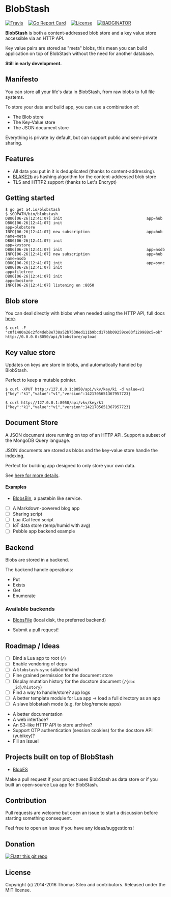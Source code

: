 BlobStash
=========

[![Travis](https://img.shields.io/travis/tsileo/blobstash.svg?maxAge=2592000)](https://travis-ci.org/tsileo/blobstash)
&nbsp; &nbsp;[![Go Report Card](https://goreportcard.com/badge/github.com/tsileo/blobstash)](https://goreportcard.com/report/github.com/tsileo/blobstash)
&nbsp; &nbsp;[![License](http://img.shields.io/badge/license-MIT-red.svg?style=flat)](https://raw.githubusercontent.com/tsileo/blobstash/master/LICENSE)
&nbsp; &nbsp;[![BADGINATOR](https://badginator.herokuapp.com/tsileo/blobstash.svg)](https://github.com/defunctzombie/badginator)

**BlobStash** is both a content-addressed blob store and a key value store accessible via an HTTP API.

Key value pairs are stored as "meta" blobs, this mean you can build application on top of BlobStash without the need for another database.

**Still in early development.**

## Manifesto

You can store all your life's data in BlobStash, from raw blobs to full file systems.

To store your data and build app, you can use a combination of:

- The Blob store
- The Key-Value store
- The JSON document store

Everything is private by default, but can support public and semi-private sharing.

## Features

- All data you put in it is deduplicated (thanks to content-addressing).
- [BLAKE2b](https://blake2.net) as hashing algorithm for the content-addressed blob store
- TLS and HTTP2 support (thanks to Let's Encrypt)

## Getting started

```console
$ go get a4.io/blobstash
$ $GOPATH/bin/blobstash
DBUG[06-26|12:41:07] init                                     app=hub
DBUG[06-26|12:41:07] init                                     app=blobstore
INFO[06-26|12:41:07] new subscription                         app=hub name=meta
DBUG[06-26|12:41:07] init                                     app=kvstore
DBUG[06-26|12:41:07] init                                     app=nsdb
INFO[06-26|12:41:07] new subscription                         app=hub name=nsdb
DBUG[06-26|12:41:07] init                                     app=sync
DBUG[06-26|12:41:07] init                                     app=filetree
DBUG[06-26|12:41:07] init                                     app=docstore
INFO[06-26|12:41:07] listening on :8050
```

## Blob store

You can deal directly with blobs when needed using the HTTP API, full docs [here](docs/blobstore.md).

```console
$ curl -F "c0f1480a26c2fd4deb8e738a52b7530ed111b9bcd17bbb09259ce03f129988c5=ok" http://0.0.0.0:8050/api/blobstore/upload
```

## Key value store

Updates on keys are store in blobs, and automatically handled by BlobStash.

Perfect to keep a mutable pointer.

```console
$ curl -XPUT http://127.0.0.1:8050/api/vkv/key/k1 -d value=v1
{"key":"k1","value":"v1","version":1421705651367957723}
```

```console
$ curl http://127.0.0.1:8050/api/vkv/key/k1
{"key":"k1","value":"v1","version":1421705651367957723}
```

## Document Store

A JSON document store running on top of an HTTP API. Support a subset of the MongoDB Query language.

JSON documents are stored as blobs and the key-value store handle the indexing.

Perfect for building app designed to only store your own data.

See [here for more details](docs/docstore.md).

#### Examples

 - [BlobsBin](https://github.com/tsileo/blobsbin), a pastebin like service.
 - [ ] A Markdown-powered blog app
 - [ ] Sharing script
 - [ ] Lua iCal feed script
 - [ ] IoT data store (temp/humid with avg)
 - [ ] Pebble app backend example

## Backend

Blobs are stored in a backend.

The backend handle operations:

- Put
- Exists
- Get
- Enumerate

### Available backends

- [BlobsFile](docs/blobsfile.md) (local disk, the preferred backend)

- Submit a pull request!

## Roadmap / Ideas

- [ ] Bind a Lua app to root (`/`)
- [ ] Enable vendoring of deps
- [ ] A `blobstash-sync` subcommand
- [ ] Fine grained permission for the document store
- [ ] Display mutation history for the docstore document (`/{doc _id}/history`)
- [ ] Find a way to handle/store? app logs
- [ ] A better template module for Lua app -> load a full directory as an app
- [ ] A slave blobstash mode (e.g. for blog/remote apps)
- A better documentation
- A web interface?
- An S3-like HTTP API to store archive?
- Support OTP authentication (session cookies) for the docstore API (yubikey)?
- Fill an issue!

## Projects built on top of BlobStash

 - [BlobFS](https://github.com/tsileo/blobfs)

Make a pull request if your project uses BlobStash as data store or if you built an open-source Lua app for BlobStash.


## Contribution

Pull requests are welcome but open an issue to start a discussion before starting something consequent.

Feel free to open an issue if you have any ideas/suggestions!

## Donation

[![Flattr this git repo](http://api.flattr.com/button/flattr-badge-large.png)](https://flattr.com/submit/auto?user_id=tsileo&url=https%3A%2F%2Fgithub.com%2Ftsileo%2Fblobstash)

## License

Copyright (c) 2014-2016 Thomas Sileo and contributors. Released under the MIT license.
